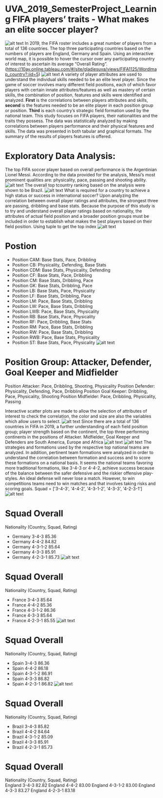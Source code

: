 # UVA_2019_SemesterProject_Learning FIFA players’ traits - What makes an elite soccer player?
![alt text](https://github.com/gladieschanggoodluck/UVA_2019_SemesterProject_Learning/blob/Photos/1122PHOTO.png)
In 2019, the FIFA roster includes a great number of players from a total of 136 countries. The top three participating countries based on the numbers of players are England, Germany and Spain. Using an interactive world map, it is possible to hover the cursor over any participating country of interest to ascertain its average “Overall Rating”. (https://10ay.online.tableau.com/#/site/gladiesuva/views/FIFA1125/Wordlmap_country?:iid=5)
![alt text](https://github.com/gladieschanggoodluck/UVA_2019_SemesterProject_Learning/blob/Photos/fig1.png)
A variety of player attributes are used to understand the individual skills needed to be an elite level player. Since the game of soccer involves many different field positions, each of which favor players with certain innate attributes/features as well as mastery of certain skills, the combination of position, features and skills were identified and analyzed. **First** is the correlations between players attributes and skills, **second** is the features needed to be an elite player in each position group or position. **Third** is each country’s strategic field formation used by the national team.
This study focuses on FIFA players, their nationalities and the traits they possess. The data was statistically analyzed by making correlations between players performance and their physical features and skills. The data was presented in both tabular and graphical formats. The summary of the results of players features is offered.
# Exploratory Data Analysis: 
The top FIFA soccer player based on overall performance is the Argentinian Lionel Messi. According to the data provided for the analysis, Messi’s most prominent qualities are: physicality, pace, passing and shooting ability.
![alt text]( https://github.com/gladieschanggoodluck/UVA_2019_SemesterProject_Learning/blob/Photos/fig2.png)
The overall top tcountry ranking based on the analysis were shown to be Brazil. 
![alt text]( https://github.com/gladieschanggoodluck/UVA_2019_SemesterProject_Learning/blob/Photos/fig3.png)
What is required for a country to achieve a high status or success in international soccer? Upon analyzing the correlation between overall player ratings and attributes, the strongest three are passing, dribbling and base stats. Because the purpose of this study is to try and understand overall player ratings based on nationality, the attributes of actual field position and a broader position groups must be included in order to establish what makes the best players based on their field position.
Using tuple to get the top index
![alt text](https://github.com/gladieschanggoodluck/UVA_2019_SemesterProject_Learning/blob/Photos/fig4.PNG)
# Postion
* Position CAM: Base Stats, Pace, Dribbling
* Position CB: Physicality, Defending, Base Stats
* Position CDM: Base Stats, Physicality, Defending
* Position CF: Base Stats, Pace, Dribbling
* Position CM: Base Stats, Dribbling, Pace
* Position GK: Base Stats, Dribbling, Pace
* Position LB: Base Stats, Pace, Physicality
* Position LF: Base Stats, Dribbling, Pace
* Position LM: Pace, Base Stats, Dribbling
* Position LW: Pace, Base Stats, Dribbling
* Position LWB: Pace, Base Stats, Physicality
* Position RB: Base Stats, Pace, Physicality
* Position RF: Pace, Dribbling, Base Stats
* Position RM: Pace, Base Stats, Dribbling
* Position RW: Pace, Base Stats, Dribbling
* Position RWB: Pace, Base Stats, Physicality
* Position ST: Base Stats, Pace, Physicality
![alt text](https://github.com/gladieschanggoodluck/UVA_2019_SemesterProject_Learning/blob/Photos/fig5.PNG)
# Position Group: Attacker, Defender, Goal Keeper and Midfielder
Position Attacker: Pace, Dribbling, Shooting, Physicality
Position Defender: Physicality, Defending, Pace, Dribbling
Position Goal Keeper: Dribbling, Pace, Physicality, Shooting
Position Midfielder: Pace, Dribbling, Physicality, Passing

Interactive scatter plots are made to allow the selection of attributes of interest to check the correlation, the color and size are also the variables which allow users to select. 
![alt text](https://github.com/gladieschanggoodluck/UVA_2019_SemesterProject_Learning/blob/Photos/fig6.PNG)
Since there are a total of 136 countries in FIFA in 2019, a further understanding of each field position group; player strength based on the continent, the top three performing continents in the positions of Attacker. Midfielder, Goal Keeper and Defenders are South America, Europe and Africa
![alt text](https://github.com/gladieschanggoodluck/UVA_2019_SemesterProject_Learning/blob/Photos/fig7.png)
![alt text](https://github.com/gladieschanggoodluck/UVA_2019_SemesterProject_Learning/blob/Photos/fig8.png)
The strategies and formations used by the respective top national teams are analyzed. In addition, pertinent team formations were analyzed in order to understand the correlation between formation and success and to score these formations on a national basis. 
It seems the national teams favoring more traditional formations, like 3-4-3 or 4-4-2, achieve success because of the balance between the safer defensive and the riskier offensive play-styles. An ideal defense will never lose a match. However, to win competitions teams need to win matches and that involves taking risks and scoring goals. 
Squad = ['3-4-3', '4-4-2', '4-3-1-2', '4-3-3', '4-2-3-1']
![alt text](https://github.com/gladieschanggoodluck/UVA_2019_SemesterProject_Learning/blob/Photos/fig9.PNG)
# Squad Overall
Nationality (Country, Squad, Rating)
* Germany 3-4-3 85.36
* Germany 4-4-2 84.82
* Germany 4-3-1-2 85.64
* Germany 4-3-3 85.91
* Germany 4-2-3-1 85.73
![alt text](https://github.com/gladieschanggoodluck/UVA_2019_SemesterProject_Learning/blob/Photos/fig10.PNG)
# Squad Overall
Nationality (Country, Squad, Rating) 
* France 3-4-3 85.64
* France 4-4-2 85.36
* France 4-3-1-2 86.36
* France 4-3-3 85.64
* France 4-2-3-1 85.55
![alt text](https://github.com/gladieschanggoodluck/UVA_2019_SemesterProject_Learning/blob/Photos/fig11.PNG)
# Squad Overall
Nationality (Country, Squad, Rating)
* Spain 3-4-3 86.36
* Spain 4-4-2 86.18
* Spain 4-3-1-2 86.91
* Spain 4-3-3 86.82
* Spain 4-2-3-1 86.82
![alt text](https://github.com/gladieschanggoodluck/UVA_2019_SemesterProject_Learning/blob/Photos/fig12.PNG)
# Squad Overall
Nationality (Country, Squad, Rating)
* Brazil 3-4-3 85.82
* Brazil 4-4-2 84.64
* Brazil 4-3-1-2 85.09
* Brazil 4-3-3 85.91
* Brazil 4-2-3-1 85.73
# Squad  Overall
Nationality (Country, Squad, Rating)                 
England        3-4-3    82.82
England        4-4-2    83.00
England      4-3-1-2    83.00
England        4-3-3    83.27
England      4-2-3-1    83.18
